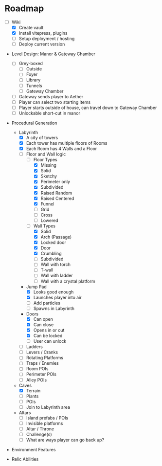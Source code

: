 # Roadmap
- [ ] Wiki
	- [x] Create vault
	- [x] Install vitepress, plugins
	- [ ] Setup deployment / hosting
	- [ ] Deploy current version
- Level Design: Manor & Gateway Chamber
	- [ ] Grey-boxed
		- [ ] Outside
		- [ ] Foyer
		- [ ] Library
		- [ ] Tunnels
		- [ ] Gateway Chamber
	- [ ] Gateway sends player to Aether
	- [ ] Player can select two starting items
	- [ ] Player starts outside of house, can travel down to Gateway Chamber
	- [ ] Unlockable short-cut in manor
- Procedural Generation
	- Labyrinth
		- [x] A city of towers
		- [x] Each tower has multiple floors of Rooms
		- [x] Each Room has 4 Walls and a Floor
		- [ ] Floor and Wall logic
			- [ ] Floor Types
				- [x] Missing
				- [x] Solid
				- [x] Sketchy
				- [x] Perimeter only
				- [x] Subdivided
				- [x] Raised Random
				- [x] Raised Centered
				- [x] Funnel
				- [ ] Grid
				- [ ] Cross
				- [ ] Lowered
			- [ ] Wall Types
				- [x] Solid
				- [x] Arch (Passage)
				- [x] Locked door
				- [x] Door
				- [x] Crumbling
				- [ ] Subdivided
				- [ ] Wall with torch
				- [ ] T-wall
				- [ ] Wall with ladder
				- [ ] Wall with a crystal platform
		- Jump Pad
			- [x] Looks good enough
			- [x] Launches player into air
			- [ ] Add particles
			- [ ] Spawns in Labyrinth
		- Doors
			- [x] Can open
			- [x] Can close
			- [x] Opens in or out
			- [x] Can be locked
			- [ ] User can unlock
		- [ ] Ladders
		- [ ] Levers / Cranks
		- [ ] Rotating Platforms
		- [ ] Traps / Enemies
		- [ ] Room POIs
		- [ ] Perimeter POIs
		- [ ] Alley POIs
	- Caves
		- [x] Terrain
		- [ ] Plants
		- [ ] POIs
		- [ ] Join to Labyrinth area
	- Altars
		- [ ] Island prefabs / POIs
		- [ ] Invisible platforms
		- [ ] Altar / Throne
		- [ ] Challenge(s)
		- [ ] What are ways player can go back up?
- Environment Features
	
- Relic Abilities